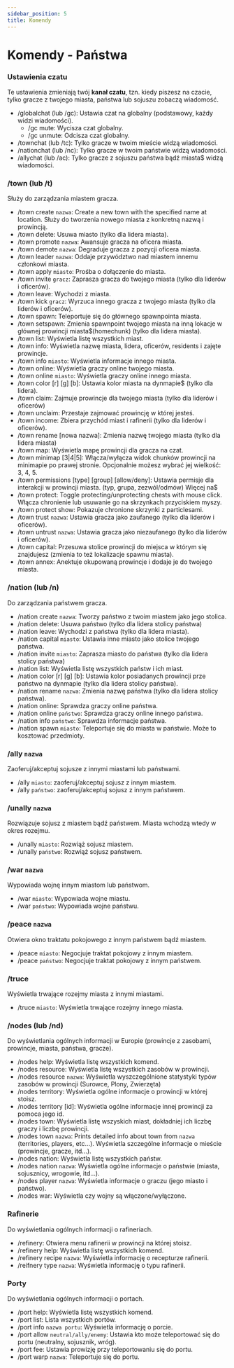```yaml
---
sidebar_position: 5
title: Komendy
---
```

# Komendy - Państwa
### Ustawienia czatu
Te ustawienia zmieniają twój **kanał czatu**, tzn. kiedy piszesz na czacie, tylko gracze z twojego miasta, państwa lub sojuszu zobaczą wiadomość.

- /globalchat (lub /gc): Ustawia czat na globalny (podstawowy, każdy widzi wiadomości).
	- /gc mute: Wycisza czat globalny.
	- /gc unmute: Odcisza czat globalny.
- /townchat (lub /tc): Tylko gracze w twoim mieście widzą wiadomości.
- /nationchat (lub /nc): Tylko gracze w twoim państwie widzą wiadomości.
- /allychat (lub /ac): Tylko gracze z sojuszu państwa bądź miasta$ widzą wiadomości.

### /town (lub /t)
Służy do zarządzania miastem gracza.

- /town create `nazwa`: Create a new town with the specified name at location. Służy do tworzenia nowego miasta z konkretną nazwą i prowincją.
- /town delete: Usuwa miasto (tylko dla lidera miasta).
- /town promote `nazwa`: Awansuje gracza na oficera miasta.
- /town demote `nazwa`: Degraduje gracza z pozycji oficera miasta.
- /town leader `nazwa`: Oddaje przywództwo nad miastem innemu członkowi miasta.
- /town apply `miasto`: Prośba o dołączenie do miasta.
- /town invite `gracz`: Zaprasza gracza do twojego miasta (tylko dla liderów i oficerów).
- /town leave: Wychodzi z miasta.
- /town kick `gracz`: Wyrzuca innego gracza z twojego miasta (tylko dla liderów i oficerów).
- /town spawn: Teleportuje się do głównego spawnpointa miasta.
- /town setspawn: Zmienia spawnpoint twojego miasta na inną lokacje w głównej prowincji miasta$(homechunk) (tylko dla lidera miasta).
- /town list: Wyświetla listę wszystkich miast.
- /town info: Wyświetla nazwę miasta, lidera, oficerów, residents i zajęte prowincje.
- /town info `miasto`: Wyświetla informacje innego miasta.
- /town online: Wyświetla graczy online twojego miasta.
- /town online `miasto`: Wyświetla graczy online innego miasta.
- /town color [r] [g] [b]: Ustawia kolor miasta na dynmapie$ (tylko dla lidera).
- /town claim: Zajmuje prowincje dla twojego miasta (tylko dla liderów i oficerów)
- /town unclaim: Przestaje zajmować prowincję w której jesteś.
- /town income: Zbiera przychód miast i rafinerii (tylko dla liderów i oficerów).
- /town rename [nowa nazwa]: Zmienia nazwę twojego miasta (tylko dla lidera miasta)
- /town map: Wyświetla mapę prowincji dla gracza na czat.
- /town minimap [3|4|5]: Włącza/wyłącza widok chunków prowincji na minimapie po prawej stronie. Opcjonalnie możesz wybrać jej wielkość: 3, 4, 5.
- /town permissions [type] [group] [allow/deny]: Ustawia permisje dla interakcji w prowincji miasta. (typ, grupa, zezwól/odmów)  Więcej na$
- /town protect: Toggle protecting/unprotecting chests with mouse click. Włącza chronienie lub usuwanie go na skrzynkach przyciskiem myszy.
- /town protect show: Pokazuje chronione skrzynki z particlesami.
- /town trust `nazwa`: Ustawia gracza jako zaufanego (tylko dla liderów i oficerów).
- /town untrust `nazwa`: Ustawia gracza jako niezaufanego (tylko dla liderów i oficerów).
- /town capital: Przesuwa stolice prowincji do miejsca w którym się znajdujesz (zmienia to też lokalizacje spawnu miasta).
- /town annex: Anektuje okupowaną prowincje i dodaje je do twojego miasta.
### /nation (lub /n)
Do zarządzania państwem gracza.

- /nation create `nazwa`: Tworzy państwo z twoim miastem jako jego stolica.
- /nation delete: Usuwa państwo (tylko dla lidera stolicy państwa)
- /nation leave: Wychodzi z państwa (tylko dla lidera miasta).
- /nation capital `miasto`: Ustawia inne miasto jako stolice twojego państwa.
- /nation invite `miasto`: Zaprasza miasto do państwa (tylko dla lidera stolicy państwa)
- /nation list: Wyświetla listę wszystkich państw i ich miast.
- /nation color [r] [g] [b]: Ustawia kolor posiadanych prowincji prze państwo na dynmapie (tylko dla lidera stolicy państwa).
- /nation rename `nazwa`: Zmienia nazwę państwa (tylko dla lidera stolicy państwa). 
- /nation online: Sprawdza graczy online państwa.
- /nation online `państwo`: Sprawdza graczy online innego państwa.
- /nation info `państwo`: Sprawdza informacje państwa.
- /nation spawn `miasto`: Teleportuje się do miasta w państwie. Może to kosztować przedmioty.
### /ally `nazwa`
Zaoferuj/akceptuj sojusze z innymi miastami lub państwami.

- /ally `miasto`: zaoferuj/akceptuj sojusz z innym miastem.
- /ally `państwo`: zaoferuj/akceptuj sojusz z innym państwem.
### /unally `nazwa`
Rozwiązuje sojusz z  miastem bądź państwem. Miasta wchodzą wtedy w okres rozejmu.

- /unally `miasto`: Rozwiąż sojusz miastem.
- /unally `państwo`: Rozwiąż sojusz państwem.
### /war `nazwa`
Wypowiada wojnę innym miastom lub państwom.

- /war `miasto`: Wypowiada wojne miastu.
- /war `państwo`: Wypowiada wojne państwu.
### /peace `nazwa`
Otwiera okno traktatu pokojowego z innym państwem bądź miastem.

- /peace `miasto`: Negocjuje traktat pokojowy z innym miastem.
- /peace `państwo`: Negocjuje traktat pokojowy z innym państwem.
### /truce
Wyświetla trwające rozejmy miasta z innymi miastami.

- /truce `miasto`: Wyświetla trwające rozejmy innego miasta.
### /nodes (lub /nd)
Do wyświetlania ogólnych  informacji w Europie (prowincje z zasobami, prowincje, miasta, państwa, gracze).

- /nodes help: Wyświetla listę wszystkich komend.
- /nodes resource: Wyświetla listę wszystkich zasobów w prowincji. 
- /nodes resource `nazwa`: Wyświetla wyszczególnione statystyki typów zasobów w prowincji (Surowce, Plony, Zwierzęta)
- /nodes territory: Wyświetla ogólne informacje o prowincji w której stoisz.
- /nodes territory [id]: Wyświetla ogólne informacje innej prowincji za pomoca jego id.
- /nodes town: Wyświetla listę wszyskich miast, dokładniej ich liczbę graczy i liczbę prowincji.
- /nodes town `nazwa`: Prints detailed info about town from `nazwa` (territories, players, etc...). Wyświetla szczególne informacje o mieście (prowincje, gracze, itd...).
- /nodes nation: Wyświetla listę wszystkich państw.
- /nodes nation `nazwa`: Wyświetla ogólne informacje o państwie (miasta, sojusznicy, wrogowie, itd...).
- /nodes player `nazwa`: Wyświetla informacje o graczu (jego miasto i państwo).
- /nodes war: Wyświetla czy wojny są włączone/wyłączone.

### Rafinerie
Do wyświetlania ogólnych  informacji o rafineriach.
- /refinery: Otwiera menu rafinerii w prowincji na której stoisz.
- /refinery help: Wyświetla listę wszystkich komend.
- /refinery recipe `nazwa`: Wyświetla informację o recepturze rafinerii.
- /reifnery type `nazwa`: Wyświetla informację o typu rafinerii.



### Porty
Do wyświetlania ogólnych  informacji o portach. 
- /port help: Wyświetla listę wszystkich komend.
- /port list: Lista wszystkich portów.
- /port info `nazwa portu`: Wyświetla informację o porcie.
- /port allow `neutral/ally/enemy`: Ustawia kto może teleportować się do portu (neutralny, sojusznik, wróg).
- /port fee: Ustawia prowizję przy teleportowaniu się do portu.
- /port warp `nazwa`: Teleportuje się do portu.